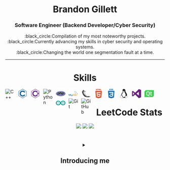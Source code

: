 ### <h1 align="center">Brandon Gillett</h1>
<h3 align="center">Software Engineer (Backend Developer/Cyber Security)</h3>
<p align="center">
:black_circle:Compilation of my most noteworthy projects.
<br>
:black_circle:Currently advancing my skills in cyber security and operating systems.
<br>
:black_circle:Changing the world one segmentation fault at a time.
<br>
</p>

---

### <h1 align="center">Skills</h1>
<img align="left" alt="C++" width="30px" style="padding-right:10px;" src="https://cdn.jsdelivr.net/gh/devicons/devicon/icons/cplusplus/cplusplus-line.svg" />
<img align="left" alt="C" width="30px" style="padding-right:10px;" src="https://raw.githubusercontent.com/devicons/devicon/1119b9f84c0290e0f0b38982099a2bd027a48bf1/icons/c/c-line.svg" />
<img align="left" alt="C#" width="30px" style="padding-right:10px;" src="https://raw.githubusercontent.com/devicons/devicon/1119b9f84c0290e0f0b38982099a2bd027a48bf1/icons/csharp/csharp-line.svg" />
<img align="left" alt="Python" width="30px" style="padding-right:10px;" src="https://cdn.jsdelivr.net/gh/devicons/devicon/icons/python/python-plain.svg" />
<img align="left" alt="PHP" width="30px" style="padding-right:10px;" src="https://raw.githubusercontent.com/devicons/devicon/1119b9f84c0290e0f0b38982099a2bd027a48bf1/icons/php/php-original.svg" />
<img align="left" alt="MySql" width="30px" style="padding-right:10px;" src="https://raw.githubusercontent.com/devicons/devicon/1119b9f84c0290e0f0b38982099a2bd027a48bf1/icons/mysql/mysql-original-wordmark.svg" />
<img align="left" alt="Flask" width="30px" style="padding-right:10px;" src="https://raw.githubusercontent.com/devicons/devicon/1119b9f84c0290e0f0b38982099a2bd027a48bf1/icons/flask/flask-original.svg" />
<img align="left" alt="HTML" width="30px" style="padding-right:10px;" src="https://raw.githubusercontent.com/devicons/devicon/1119b9f84c0290e0f0b38982099a2bd027a48bf1/icons/html5/html5-plain-wordmark.svg" />
<img align="left" alt="CSS" width="30px" style="padding-right:10px;" src="https://raw.githubusercontent.com/devicons/devicon/1119b9f84c0290e0f0b38982099a2bd027a48bf1/icons/css3/css3-plain-wordmark.svg" />
<img align="left" alt="Linux" width="30px" style="padding-right:10px;" src="https://raw.githubusercontent.com/vorillaz/devicons/ba75593fdf8d66496676a90cbf127d721f73e961/!SVG/linux.svg" /> 
<img align="left" alt="Visual Studio" width="30px" style="padding-right:10px;" src="https://raw.githubusercontent.com/devicons/devicon/1119b9f84c0290e0f0b38982099a2bd027a48bf1/icons/visualstudio/visualstudio-plain.svg" /> 
<img align="left" alt="QT" width="30px" style="padding-right:10px;" src="https://raw.githubusercontent.com/devicons/devicon/1119b9f84c0290e0f0b38982099a2bd027a48bf1/icons/qt/qt-original.svg" /> 
<img align="left" alt="Arduino" width="30px" style="padding-right:10px;" src="https://raw.githubusercontent.com/devicons/devicon/1119b9f84c0290e0f0b38982099a2bd027a48bf1/icons/arduino/arduino-original.svg" />
<img align="left" alt="Git" width="30px" style="padding-right:10px;" src="https://cdn.jsdelivr.net/gh/devicons/devicon/icons/git/git-original.svg" />
<img align="left" alt="GitHub" width="30px" style="padding-right:10px;" src="https://cdn.jsdelivr.net/gh/devicons/devicon/icons/github/github-original.svg" />
<br>

#

### <h1 align="center">LeetCode Stats</h1>
<p align="center">
  <img height="50%" width="auto" src ="https://github-readme-stats.vercel.app/api?username=brandongillett&show_icons=true&count_private=true&theme=darcula&hide_border=true&hide=issues,contribs&bg_color=00000000">
  <img height="50%" width="auto" src ="https://github-readme-stats.vercel.app/api/top-langs/?username=brandongillett&layout=compact&hide_border=true&theme=darcula&bg_color=00000000&langs_count=6&hide=jupyter%20notebook,tex,css,php&exclude_repo=Pacman-AI">
  <img src ="https://github-readme-streak-stats.herokuapp.com?user=brandongillett&theme=darcula&hide_border=true&background=FFFFFF00">
  <br>
</p>

#

<details align="center">
<summary><h2>Introducing me</h2></summary>
<h4 align="center">I’m a 4th-year computer science major, currently studying at California State University Fullerton. Coding first piqued my interest in the 5th grade when I began computer programming at the age of 10. At this time I taught myself beginner-level languages such as Visual Basic. I was amazed by the possibilities and began searching for ways to use my new skills to make tools for myself (calculators, web browsers, etc). From this point on, I was hooked. My father, being a software engineer, was impressed by my tenacity and encouraged my pursuit of computer science, and proceeded to teach me C#. I am over 12 years into my programming journey and have yet to find a dull moment when in front of a computer.</h4>
